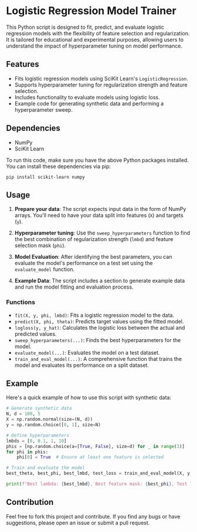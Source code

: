 # Logistic Regression Model Trainer

This Python script is designed to fit, predict, and evaluate logistic regression models with the flexibility of feature selection and regularization. It is tailored for educational and experimental purposes, allowing users to understand the impact of hyperparameter tuning on model performance.

## Features

- Fits logistic regression models using SciKit Learn's `LogisticRegression`.
- Supports hyperparameter tuning for regularization strength and feature selection.
- Includes functionality to evaluate models using logistic loss.
- Example code for generating synthetic data and performing a hyperparameter sweep.

## Dependencies

- NumPy
- SciKit Learn

To run this code, make sure you have the above Python packages installed. You can install these dependencies via pip:

`pip install scikit-learn numpy`


## Usage

1. **Prepare your data**: The script expects input data in the form of NumPy arrays. You'll need to have your data split into features (`X`) and targets (`y`).

2. **Hyperparameter tuning**: Use the `sweep_hyperparameters` function to find the best combination of regularization strength (`lmbd`) and feature selection mask (`phi`).

3. **Model Evaluation**: After identifying the best parameters, you can evaluate the model's performance on a test set using the `evaluate_model` function.

4. **Example Data**: The script includes a section to generate example data and run the model fitting and evaluation process.

### Functions

- `fit(X, y, phi, lmbd)`: Fits a logistic regression model to the data.
- `predict(X, phi, theta)`: Predicts target values using the fitted model.
- `logloss(y, y_hat)`: Calculates the logistic loss between the actual and predicted values.
- `sweep_hyperparameters(...)`: Finds the best hyperparameters for the model.
- `evaluate_model(...)`: Evaluates the model on a test dataset.
- `train_and_eval_model(...)`: A comprehensive function that trains the model and evaluates its performance on a split dataset.

## Example

Here's a quick example of how to use this script with synthetic data:

```python
# Generate synthetic data
N, d = 100, 5
X = np.random.normal(size=(N, d))
y = np.random.choice([0, 1], size=N)

# Define hyperparameters
lmbds = [0, 0.1, 1, 10]
phis = [np.random.choice(a=[True, False], size=d) for _ in range(3)]
for phi in phis:
    phi[0] = True  # Ensure at least one feature is selected

# Train and evaluate the model
best_theta, best_phi, best_lmbd, test_loss = train_and_eval_model(X, y, lmbds, phis)

print(f"Best lambda: {best_lmbd}, Best feature mask: {best_phi}, Test loss: {test_loss}")
```

## Contribution
Feel free to fork this project and contribute. If you find any bugs or have suggestions, please open an issue or submit a pull request.

